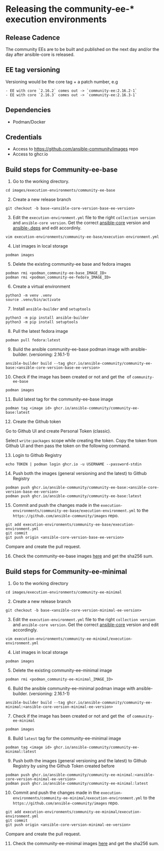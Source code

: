 # Releasing the community-ee-* execution environments

## Release Cadence

The community EEs are to be built and published on the next day and/or the day after ansible-core is released.

## EE tag versioning

Versioning would be the core tag + a patch number, e.g

    - EE with core `2.16.2` comes out -> `community-ee:2.16.2-1`
    - EE with core `2.16.3` comes out -> `community-ee:2.16.3-1`


## Dependencies

- Podman/Docker

##  Credentials

- Access to  https://github.com/ansible-community/images repo
- Access to ghcr.io


## Build steps for Community-ee-base

1. Go to the working directory.

`cd images/execution-environments/community-ee-base`

2. Create a new release branch

`git checkout -b base-<ansible-core-version-base-ee-version>`

3. Edit the `execution-environment.yml` file to the right `collection version` and `ansible-core version`. Get the correct [ansible-core](https://pypi.org/project/ansible-core/) version and [ansible-<version>.deps](https://github.com/ansible-community/ansible-build-data/blob/main/9/ansible-9.0.1.deps) and edit accordinly.

`vim execution-environments/community-ee-base/execution-environment.yml`


4. List images in local storage

`podman images`

5. Delete the existing community-ee base and fedora images

```
podman rmi <podman_community-ee-base_IMAGE_ID>
podman rmi <podman_community-ee-fedora_IMAGE_ID>
```
6. Create a virtual environment

```
python3 -m venv .venv
source .venv/bin/activate
```
7. Install `ansible-builder` and `setuptools`

```
python3 -m pip install ansible-builder
python3 -m pip install setuptools
```

8. Pull the latest fedora image

`podman pull fedora:latest`

9. Build the ansible community-ee-base podman image with ansible-builder. (versioning: 2.16.1-1)

`ansible-builder build --tag ghcr.io/ansible-community/community-ee-base:<ansible-core-version-base-ee-version>`

10. Check if the image has been created or not and get the <image ID> of `community-ee-base`

`podman images`

11. Build latest tag for the community-ee-base image

`podman tag <image id> ghcr.io/ansible-community/community-ee-base:latest`

12. Create the Github token

Go to Github UI and create Personal Token (classic).

Select `write:packages` scope while creating the token.
Copy the token from Github UI and then pass the token on the following command.


13. Login to Github Registry

`echo TOKEN | podman login ghcr.io -u USERNAME --password-stdin`

14. Push both the images (general versioning and the latest) to Github Registry

```
podman push ghcr.io/ansible-community/community-ee-base:<ansible-core-version-base-ee-version>
podman push ghcr.io/ansible-community/community-ee-base:latest
```

15. Commit and push the changes made in the `execution-environments/community-ee-base/execution-environment.yml` to the `https://github.com/ansible-community/images` repo.

```
git add execution-environments/community-ee-base/execution-environment.yml
git commit
git push origin <ansible-core-version-base-ee-version>
```
Compare and create the pull request.

16.   Check the community-ee-base images [here](https://github.com/orgs/ansible-community/packages/container/package/community-ee-base)  and get the sha256 sum.



## Build steps for Community-ee-minimal

1. Go to the working directory

`cd images/execution-environments/community-ee-minimal`

2. Create a new release branch

`git checkout -b base-<ansible-core-version-minimal-ee-version>`

3. Edit the `execution-environment.yml` file to the right `collection version` and `ansible-core version`. Get the correct [ansible-core](https://pypi.org/project/ansible-core/) version and edit accordingly.

`vim execution-environments/community-ee-minimal/execution-environment.yml`


4. List images in local storage

`podman images`

5. Delete the existing community-ee-minimal image

`podman rmi <podman_community-ee-minimal_IMAGE_ID>`

6. Build the ansible community-ee-minimal podman image with ansible-builder. (versioning: 2.16.1-1)

`ansible-builder build --tag ghcr.io/ansible-community/community-ee-minimal:<ansible-core-version-minimal-ee-version>`

7. Check if the image has been created or not and get the <image ID> of `community-ee-minimal`

`podman images`

8. Build `latest` tag for the community-ee-minimal image

`podman tag <image id> ghcr.io/ansible-community/community-ee-minimal:latest`

9. Push both the images (general versioning and the latest) to Github Registry by using the Github Token created before

```
podman push ghcr.io/ansible-community/community-ee-minimal:<ansible-core-version-minimal-ee-version>
podman push ghcr.io/ansible-community/community-ee-minimal:latest
```
10. Commit and push the changes made in the `execution-environments/community-ee-minimal/execution-environment.yml` to the `https://github.com/ansible-community/images` repo.

```
git add execution-environments/community-ee-minimal/execution-environment.yml
git commit
git push origin <ansible-core-version-minimal-ee-version>
```
Compare and create the pull request.

11.   Check the community-ee-minimal images [here](https://github.com/orgs/ansible-community/packages/container/package/community-ee-minimal)  and get the sha256 sum.

